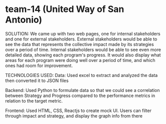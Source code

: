 # team-14 (United Way of San Antonio)
SOLUTION:
We came up with two web pages, one for internal stakeholders and one for external stakeholders.
External stakeholders would be able to see the data that represents the collective impact made by its strategies over a period of time.
Internal stakeholders would be able to see even more detailed data, showing each program's progress. 
It would also display what areas for each program were doing well over a period of time, and which ones had room for improvement.

TECHNOLOGIES USED:
Data: Used excel to extract and analyzed the data then converted it to JSON files

Backend: Used Python to formulate data so that we could see a correlation between Strategy and Progress compared to the performance metrics 
in relation to the target metric. 

Frontend: Used HTML, CSS, Reactjs to create mock UI. Users can filter through impact and strategy, and display the graph info from there
